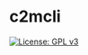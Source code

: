 # c2mcli

[![License: GPL v3](https://img.shields.io/badge/License-GPLv3-blue.svg)](https://www.gnu.org/licenses/gpl-3.0)
